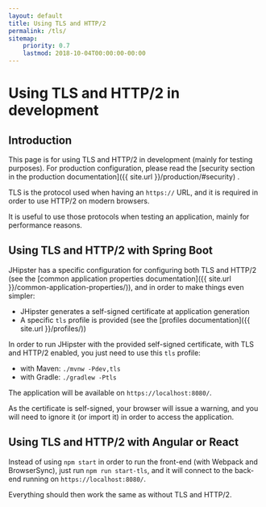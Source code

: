 ```yaml
---
layout: default
title: Using TLS and HTTP/2
permalink: /tls/
sitemap:
    priority: 0.7
    lastmod: 2018-10-04T00:00:00-00:00
---
```


# <i class="fa fa-lock"></i> Using TLS and HTTP/2 in development

## Introduction

This page is for using TLS and HTTP/2 in development (mainly for testing purposes). For production configuration, please read the [security section in the production documentation]({{ site.url }}/production/#security) .

TLS is the protocol used when having an `https://` URL, and it is required in order to use HTTP/2 on modern browsers.

It is useful to use those protocols when testing an application, mainly for performance reasons.

## Using TLS and HTTP/2 with Spring Boot

JHipster has a specific configuration for configuring both TLS and HTTP/2 (see the [common application properties documentation]({{ site.url }}/common-application-properties/)), and in order to make things even simpler:

- JHipster generates a self-signed certificate at application generation
- A specific `tls` profile is provided (see the [profiles documentation]({{ site.url }}/profiles/))

In order to run JHipster with the provided self-signed certificate, with TLS and HTTP/2 enabled, you just need to use this `tls` profile:

*   with Maven: `./mvnw -Pdev,tls`
*   with Gradle: `./gradlew -Ptls`

The application will be available on `https://localhost:8080/`.

As the certificate is self-signed, your browser will issue a warning, and you will need to ignore it (or import it) in order to access the application.

## Using TLS and HTTP/2 with Angular or React

Instead of using `npm start` in order to run the front-end (with Webpack and BrowserSync), just run `npm run start-tls`, and it will connect to the back-end running on `https://localhost:8080/`.

Everything should then work the same as without TLS and HTTP/2.

